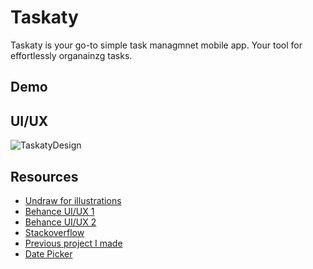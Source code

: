 # Taskaty
Taskaty is your go-to simple task managmnet mobile app. Your tool for effortlessly organainzg tasks.

## Demo

## UI/UX
![TaskatyDesign](https://github.com/sondosaabed/Taskaty/assets/65151701/b01816b1-5202-41d1-b1fa-ab4e02f5d401)

## Resources
- [Undraw for illustrations](https://undraw.co/search) 
- [Behance UI/UX 1](https://www.behance.net/gallery/182827809/Taskin-(Task-Management)?tracking_source=search_projects|task+management+app)
- [Behance UI/UX 2](https://www.behance.net/gallery/182828143/Task-Management-Mobile-App?tracking_source=search_projects|task+management+app)
- [Stackoverflow](https://stackoverflow.com/questions/30216233/how-to-hide-app-name-from-title-bar-in-android)
- [Previous project I made](https://github.com/sondosaabed/Tasks-list-Managment-System/tree/main)
- [Date Picker](https://www.geeksforgeeks.org/datepicker-in-android/)
